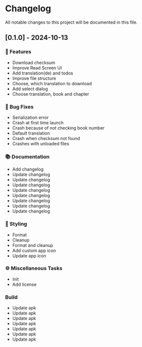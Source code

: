 # Changelog

All notable changes to this project will be documented in this file.

## [0.1.0] - 2024-10-13

### 🚀 Features

- Download checksum
- Improve Read Screen UI
- Add translation(de) and todos
- Improve file structure
- Choose, which translation to download
- Add select dialog
- Choose translation, book and chapter

### 🐛 Bug Fixes

- Serialization error
- Crash at first time launch
- Crash because of not checking book number
- Default translation
- Crash when checksum not found
- Crashes with unloaded files

### 📚 Documentation

- Add changelog
- Update changelog
- Update changelog
- Update changelog
- Update changelog
- Update changelog
- Update changelog
- Update changelog
- Update changelog

### 🎨 Styling

- Format
- Cleanup
- Format and cleanup
- Add custom app icon
- Update app icon

### ⚙️ Miscellaneous Tasks

- Init
- Add license

### Build

- Update apk
- Update apk
- Update apk
- Update apk
- Update apk
- Update apk
- Update apk

<!-- generated by git-cliff -->
